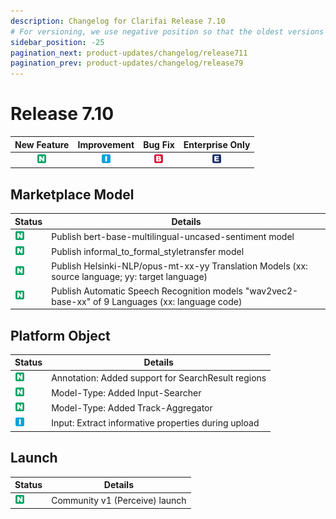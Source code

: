 ```yaml
---
description: Changelog for Clarifai Release 7.10
# For versioning, we use negative position so that the oldest versions are displayed at the bottom. Any time you add a new version, increase the position by -1.
sidebar_position: -25
pagination_next: product-updates/changelog/release711
pagination_prev: product-updates/changelog/release79
---
```


# Release 7.10

| New Feature | Improvement | Bug Fix | Enterprise Only |
| :---: | :---: | :---: | :---: |
| ![new-feature](/img/new_feature.jpg) | ![improvement](/img/improvement.jpg) | ![bug](/img/bug.jpg) | ![enterprise](/img/enterprise.jpg) |

## Marketplace Model
|Status     |Details                                            |
|-----------|---------------------------------------------------|
| ![new-feature](/img/new_feature.jpg) |Publish bert-base-multilingual-uncased-sentiment model |
| ![new-feature](/img/new_feature.jpg) |Publish informal_to_formal_styletransfer model         |
| ![new-feature](/img/new_feature.jpg) |Publish Helsinki-NLP/opus-mt-xx-yy Translation Models (xx: source language; yy: target language) |
| ![new-feature](/img/new_feature.jpg) |Publish Automatic Speech Recognition models "wav2vec2-base-xx" of 9 Languages (xx: language code) |

## Platform Object
|Status     |Details                                            |
|-----------|---------------------------------------------------|
| ![new-feature](/img/new_feature.jpg) |Annotation: Added support for SearchResult regions |
| ![new-feature](/img/new_feature.jpg) |Model-Type: Added Input-Searcher|
| ![new-feature](/img/new_feature.jpg) |Model-Type: Added Track-Aggregator            |
| ![improvement](/img/improvement.jpg) |Input: Extract informative properties during upload|


## Launch
|Status     |Details                                            |
|-----------|---------------------------------------------------|
| ![new-feature](/img/new_feature.jpg) |Community v1 (Perceive) launch            |
